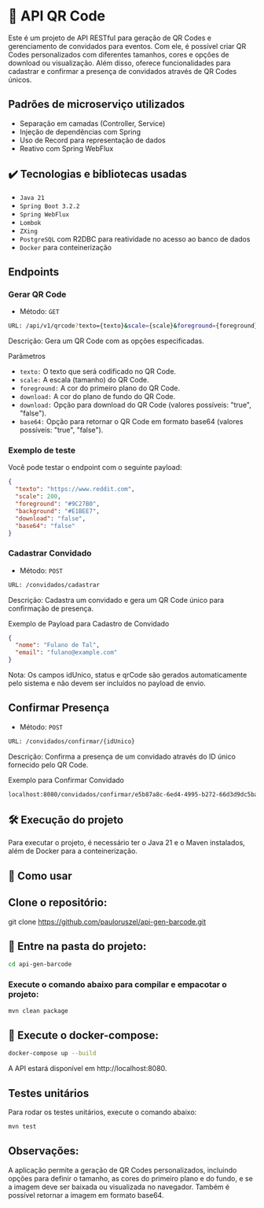 # 🎯 API QR Code
Este é um projeto de API RESTful para geração de QR Codes e gerenciamento de convidados para eventos. Com ele, é possível criar QR Codes personalizados com diferentes tamanhos, cores e opções de download ou visualização. Além disso, oferece funcionalidades para cadastrar e confirmar a presença de convidados através de QR Codes únicos.

## Padrões de microserviço utilizados
* Separação em camadas (Controller, Service)
* Injeção de dependências com Spring
* Uso de Record para representação de dados
* Reativo com Spring WebFlux

## ✔️ Tecnologias e bibliotecas usadas
- `Java 21`
- `Spring Boot 3.2.2`
- `Spring WebFlux`
- `Lombok`
- `ZXing`
- `PostgreSQL` com R2DBC para reatividade no acesso ao banco de dados
- `Docker` para conteinerização

## Endpoints
### Gerar QR Code

- Método: `GET`

```bash
URL: /api/v1/qrcode?texto={texto}&scale={scale}&foreground={foreground}&background={background}&download={download}&base64={base64}
```
Descrição: Gera um QR Code com as opções especificadas.

Parâmetros
- `texto:` O texto que será codificado no QR Code.
- `scale:` A escala (tamanho) do QR Code.
- `foreground:` A cor do primeiro plano do QR Code.
- `download:` A cor do plano de fundo do QR Code.
- `download:` Opção para download do QR Code (valores possíveis: "true", "false").
- `base64:` Opção para retornar o QR Code em formato base64 (valores possíveis: "true", "false").

### Exemplo de teste
Você pode testar o endpoint com o seguinte payload:
```json
{
  "texto": "https://www.reddit.com",
  "scale": 200,
  "foreground": "#9C27B0",
  "background": "#E1BEE7",
  "download": "false",
  "base64": "false"
}
```

### Cadastrar Convidado
- Método: `POST`

```bash
URL: /convidados/cadastrar
```
Descrição: Cadastra um convidado e gera um QR Code único para confirmação de presença.

Exemplo de Payload para Cadastro de Convidado
```json
{
  "nome": "Fulano de Tal",
  "email": "fulano@example.com"
}
```
Nota: Os campos idUnico, status e qrCode são gerados automaticamente pelo sistema e não devem ser incluídos no payload de envio.

## Confirmar Presença
- Método: `POST`

```bash
URL: /convidados/confirmar/{idUnico}
```
Descrição: Confirma a presença de um convidado através do ID único fornecido pelo QR Code.

Exemplo para Confirmar Convidado
```bash
localhost:8080/convidados/confirmar/e5b87a8c-6ed4-4995-b272-66d3d9dc5ba9
```

## 🛠️ Execução do projeto
Para executar o projeto, é necessário ter o Java 21 e o Maven instalados, além de Docker para a conteinerização.

## 🚀 Como usar
## Clone o repositório:
git clone https://github.com/pauloruszel/api-gen-barcode.git

## 📁 Entre na pasta do projeto:
```bash
cd api-gen-barcode
```
### Execute o comando abaixo para compilar e empacotar o projeto:
```bash
mvn clean package
```
## 🐳 Execute o docker-compose:
```bash
docker-compose up --build
```
A API estará disponível em http://localhost:8080.

## Testes unitários
Para rodar os testes unitários, execute o comando abaixo:
```bash
mvn test
```

## Observações:
A aplicação permite a geração de QR Codes personalizados, incluindo opções para definir o tamanho, as cores do primeiro plano e do fundo, e se a imagem deve ser baixada ou visualizada no navegador. Também é possível retornar a imagem em formato base64.
